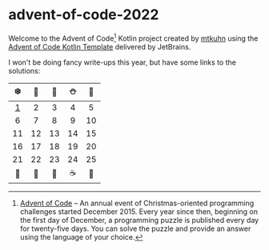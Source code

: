 # advent-of-code-2022

Welcome to the Advent of Code[^aoc] Kotlin project created by [mtkuhn][github] using the [Advent of Code Kotlin Template][template] delivered by JetBrains.

I won't be doing fancy write-ups this year, but have some links to the solutions:


|                    ❄️                    | 🎅  |🎄|⛄|🎁|
|:----------------------------------------:|:---:|:---:|:---:|:---:|
| [1](/src/main/kotlin/mkuhn/aoc/Day01.kt) |  2  |3|4|5|
|                    6                     |  7  |8|9|10|
|                    11                    | 12  |13|14|15|
|                    16                    | 17  |18|19|20|
|                    21                    | 22  |23|24|25|
|                    🍪                    | 🎃  |🎄|☕|🌟|

[^aoc]:
    [Advent of Code][aoc] – An annual event of Christmas-oriented programming challenges started December 2015.
    Every year since then, beginning on the first day of December, a programming puzzle is published every day for twenty-five days.
    You can solve the puzzle and provide an answer using the language of your choice.

[aoc]: https://adventofcode.com
[docs]: https://kotlinlang.org/docs/home.html
[github]: https://github.com/mtkuhn
[issues]: https://github.com/kotlin-hands-on/advent-of-code-kotlin-template/issues
[kotlin]: https://kotlinlang.org
[slack]: https://surveys.jetbrains.com/s3/kotlin-slack-sign-up
[template]: https://github.com/kotlin-hands-on/advent-of-code-kotlin-template
